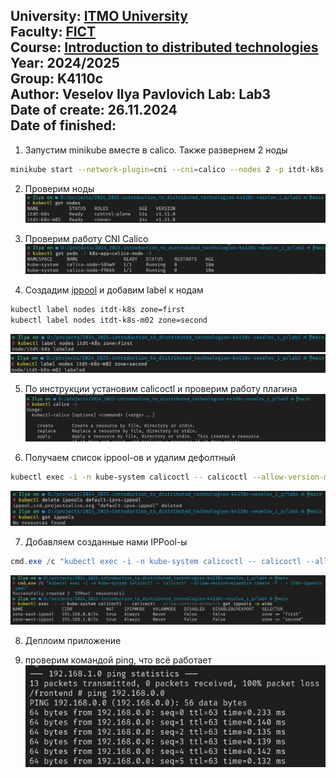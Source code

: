 University: [ITMO University](https://itmo.ru/ru/)  
Faculty: [FICT](https://fict.itmo.ru)  
Course: [Introduction to distributed technologies](https://github.com/itmo-ict-faculty/introduction-to-distributed-technologies)  
Year: 2024/2025  
Group: K4110c  
Author: Veselov Ilya Pavlovich
Lab: Lab3  
Date of create: 26.11.2024   
Date of finished:  
---

1. Запустим minikube вместе в calico. Также развернем 2 ноды
```bash
minikube start --network-plugin=cni --cni=calico --nodes 2 -p itdt-k8s
```

2. Проверим ноды
![nodes](content/nodes.png)

3. Проверим работу CNI Calico
![calico](content/calico.png)

4. Создадим [ippool](itdt-ippools.yaml) и добавим label к нодам
```bash
kubectl label nodes itdt-k8s zone=first 
kubectl label nodes itdt-k8s-m02 zone=second
```
![label-first](content/label-first.png)
![label-second](content/label-second.png)

5. По инструкции установим calicoctl и проверим работу плагина
![calicoctl](content/calicoctl.png)

6. Получаем список ippool-ов и удалим дефолтный
```bash
kubectl exec -i -n kube-system calicoctl -- calicoctl --allow-version-mismatch get ippools -o wide
```
![ippools](content/ippools.png)

7. Добавляем созданные нами IPPool-ы
```powershell
cmd.exe /c "kubectl exec -i -n kube-system calicoctl -- calicoctl --allow-version-mismatch create -f - < itdt-ippools.yaml"
```
![newpools](content/newpools.png)

8. Деплоим приложение

9. проверим командой ping, что всё работает
![ping](content/ping.png)



